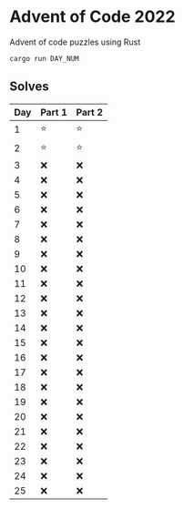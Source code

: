 Advent of Code 2022
===================

Advent of code puzzles using Rust

```
cargo run DAY_NUM
```

Solves
------

| Day | Part 1 | Part 2 |
| --- | --- | --- |
|   1  | :star: | :star: |
|   2  | :star: | :star: |
|   3  | :x: | :x: |
|   4  | :x: | :x: |
|   5  | :x: | :x: |
|   6  | :x: | :x: |
|   7  | :x: | :x: |
|   8  | :x: | :x: |
|   9  | :x: | :x: |
|  10  | :x: | :x: |
|  11  | :x: | :x: |
|  12  | :x: | :x: |
|  13  | :x: | :x: |
|  14  | :x: | :x: |
|  15  | :x: | :x: |
|  16  | :x: | :x: |
|  17  | :x: | :x: |
|  18  | :x: | :x: |
|  19  | :x: | :x: |
|  20  | :x: | :x: |
|  21  | :x: | :x: |
|  22  | :x: | :x: |
|  23  | :x: | :x: |
|  24  | :x: | :x: |
|  25  | :x: | :x: |
